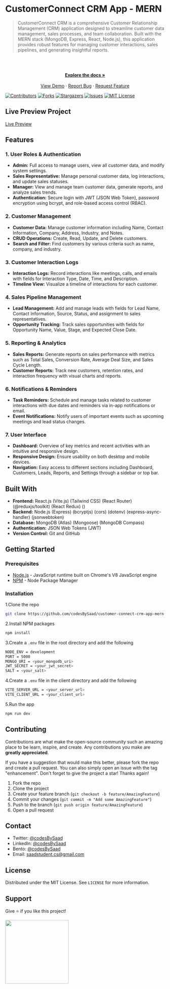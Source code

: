 # CustomerConnect CRM App - MERN

> CustomerConnect CRM is a comprehensive Customer Relationship Management (CRM) application designed to streamline customer data management, sales processes, and team collaboration. Built with the MERN stack (MongoDB, Express, React, Node.js), this application provides robust features for managing customer interactions, sales pipelines, and generating insightful reports.

<br />
<div align="center">
  <p align="center">
    <br />
    <a href="https://github.com/codesBySaad/customer-connect-crm-app-mern">
    <strong>Explore the docs »</strong></a>
    <br />
    <br />
    <a href="https://customer-connect-crm-app-mern.vercel.app/">View Demo</a>
    ·
    <a href="https://github.com/codesBySaad/customer-connect-crm-app-mern/issues">Report Bug</a>
    ·
    <a href="https://github.com/codesBySaad/customer-connect-crm-app-mern/issues">Request Feature</a>
  </p>
</div>

[![Contributors][contributors-shield]][contributors-url]
[![Forks][forks-shield]][forks-url]
[![Stargazers][stars-shield]][stars-url]
[![Issues][issues-shield]][issues-url]
[![MIT License][license-shield]][license-url]

## Live Preview Project

[Live Preview](https://customer-connect-crm-app-mern.vercel.app/)

## Features

### 1. User Roles & Authentication

- **Admin:** Full access to manage users, view all customer data, and modify system settings.
- **Sales Representative:** Manage personal customer data, log interactions, and update sales statuses.
- **Manager:** View and manage team customer data, generate reports, and analyze sales trends.
- **Authentication:** Secure login with JWT (JSON Web Token), password encryption using bcrypt, and role-based access control (RBAC).

### 2. Customer Management

- **Customer Data:** Manage customer information including Name, Contact Information, Company, Address, Industry, and Notes.
- **CRUD Operations:** Create, Read, Update, and Delete customers.
- **Search and Filter:** Find customers by various criteria such as name, company, and industry.

### 3. Customer Interaction Logs

- **Interaction Logs:** Record interactions like meetings, calls, and emails with fields for Interaction Type, Date, Time, and Description.
- **Timeline View:** Visualize a timeline of interactions for each customer.

### 4. Sales Pipeline Management

- **Lead Management:** Add and manage leads with fields for Lead Name, Contact Information, Source, Status, and assignment to sales representatives.
- **Opportunity Tracking:** Track sales opportunities with fields for Opportunity Name, Value, Stage, and Expected Close Date.

### 5. Reporting & Analytics

- **Sales Reports:** Generate reports on sales performance with metrics such as Total Sales, Conversion Rate, Average Deal Size, and Sales Cycle Length.
- **Customer Reports:** Track new customers, retention rates, and interaction frequency with visual charts and reports.

### 6. Notifications & Reminders

- **Task Reminders:** Schedule and manage tasks related to customer interactions with due dates and reminders via in-app notifications or email.
- **Event Notifications:** Notify users of important events such as upcoming meetings and lead status changes.

### 7. User Interface

- **Dashboard:** Overview of key metrics and recent activities with an intuitive and responsive design.
- **Responsive Design:** Ensure usability on both desktop and mobile devices.
- **Navigation:** Easy access to different sections including Dashboard, Customers, Leads, Reports, and Settings through a sidebar or top bar.

## Built With

- **Frontend:** React.js (Vite.js) (Tailwind CSS) (React Router) (@reduxjs/toolkit) (React Redux) ()
- **Backend:** Node.js (Express) (bcryptjs) (cors) (dotenv) (express-async-handler) (jsonwebtoken)
- **Database:** MongoDB (Atlas) (Mongoose) (MongoDB Compass)
- **Authentication:** JSON Web Tokens (JWT)
- **Version Control:** Git and GitHub

## Getting Started

### Prerequisites

- [Node.js](https://nodejs.org/en/) - JavaScript runtime built on Chrome's V8 JavaScript engine
- [NPM](https://www.npmjs.com/) - Node Package Manager

### Installation

1.Clone the repo

```sh
git clone https://github.com/codesBySaad/customer-connect-crm-app-mern.git
```

2.Install NPM packages

```sh
npm install
```

3.Create a `.env` file in the root directory and add the following

```sh
NODE_ENV = development
PORT = 5000
MONGO_URI = <your_mongodb_uri>
JWT_SECRET = <your_jwt_secret>
SALT = <your_salt>
```

4.Create a `.env` file in the client directory and add the following

```sh
VITE_SERVER_URL = <your_server_url>
VITE_CLIENT_URL = <your_client_url>
```

5.Run the app

```sh
npm run dev
```

## Contributing

Contributions are what make the open-source community such an amazing place to be learn, inspire, and create. Any contributions you make are **greatly appreciated**.

If you have a suggestion that would make this better, please fork the repo and create a pull request. You can also simply open an issue with the tag "enhancement".
Don't forget to give the project a star! Thanks again!

1. Fork the repo
2. Clone the project
3. Create your feature branch (`git checkout -b feature/AmazingFeature`)
4. Commit your changes (`git commit -m "Add some AmazingFeature"`)
5. Push to the branch (`git push origin feature/AmazingFeature`)
6. Open a pull request

## Contact

- Twitter: [@codesBySaad](https://twitter.com/codesBySaad)
- LinkedIn: [@codesBySaad](https://www.linkedin.com/in/codesBySaad/)
- Bento: [@codesBySaad](https://bento.me/codesBySaad)
- Email: [saadstudent.cs@gmail.com](mailto:saadstudent.cs@gmail.com)

## License

Distributed under the MIT License. See `LICENSE` for more information.

## Support

Give ⭐️ if you like this project!

<a href="https://www.buymeacoffee.com/itxSaaad"><img src="https://cdn.buymeacoffee.com/buttons/v2/default-yellow.png" width="200" /></a>

<!-- MARKDOWN LINKS & IMAGES -->

[contributors-shield]: https://img.shields.io/github/contributors/codesBySaad/customer-connect-crm-app-mern.svg?style=for-the-badge
[contributors-url]: https://github.com/codesBySaad/customer-connect-crm-app-mern/graphs/contributors
[forks-shield]: https://img.shields.io/github/forks/codesBySaad/customer-connect-crm-app-mern.svg?style=for-the-badge
[forks-url]: https://github.com/codesBySaad/customer-connect-crm-app-mern/network/members
[stars-shield]: https://img.shields.io/github/stars/codesBySaad/customer-connect-crm-app-mern.svg?style=for-the-badge
[stars-url]: https://github.com/codesBySaad/customer-connect-crm-app-mern/stargazers
[issues-shield]: https://img.shields.io/github/issues/codesBySaad/customer-connect-crm-app-mern.svg?style=for-the-badge
[issues-url]: https://github.com/codesBySaad/customer-connect-crm-app-mern/issues
[license-shield]: https://img.shields.io/github/license/codesBySaad/customer-connect-crm-app-mern.svg?style=for-the-badge
[license-url]: https://github.com/codesBySaad/customer-connect-crm-app-mern/blob/main/LICENSE.md
